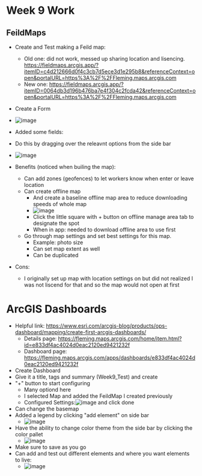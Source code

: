 # Week 9 Work

## FeildMaps
- Create and Test making a Feild map:
    - Old one: did not work, messed up sharing location and lisencing. https://fieldmaps.arcgis.app/?itemID=c4d212666d0f4c3cb7d5ece3d1e295b8&referenceContext=open&portalURL=https%3A%2F%2FFleming.maps.arcgis.com
    - New one: https://fieldmaps.arcgis.app/?itemID=0064db3d196b476ba7e4f304c2fcda42&referenceContext=open&portalURL=https%3A%2F%2FFleming.maps.arcgis.com
- Create a Form
- ![image](https://github.com/kaylaoneill/geom99/assets/146447016/56e7d018-4565-4e95-a4e6-ec6ad943a9ce)
- Added some fields:
- Do this by dragging over the releavnt options from the side bar 
- ![image](https://github.com/kaylaoneill/geom99/assets/146447016/a96621b4-6c57-4c4a-9c38-99247ea172ba)


- Benefits (noticed when builing the map):
  - Can add zones (geofences) to let workers know when enter or leave location
  - Can create offline map
    - And create a baseline offline map area to reduce downloading speeds of whole map
    - ![image](https://github.com/kaylaoneill/geom99/assets/146447016/f080c803-2a49-4aed-8f75-6aac008cb783)
    - Click the little square with + button on offline manage area tab to designate the spot
    - When in app: needed to download offline area to use first 
  - Go through map settings and set best settings for this map.
    - Example: photo size
    - Can set map extent as well
    - Can be duplicated

- Cons:
  - I originally set up map with location settings on but did not realized I was not liscend for that and so the map would not open at first 

# ArcGIS Dashboards
- Helpful link: https://www.esri.com/arcgis-blog/products/ops-dashboard/mapping/create-first-arcgis-dashboards/
    - Details page: https://fleming.maps.arcgis.com/home/item.html?id=e833df4ac4024d0eac2120ed9421232f
    - Dashboard page: https://fleming.maps.arcgis.com/apps/dashboards/e833df4ac4024d0eac2120ed9421232f
- Create Dashboard
- Give it a title, tags and summary (Week9_Test) and create
- "+" button to start configuring
    -  Many optiond here
    - I selected Map and added the FeildMap I created previously
    - Configured Settings:![image](https://github.com/kaylaoneill/geom99/assets/146447016/79883e41-3cb4-4cd2-beb8-b3752b16688f) and click done
- Can change the basemap
- Added a legend by clicking "add element" on side bar
    - ![image](https://github.com/kaylaoneill/geom99/assets/146447016/41e864ad-d1d1-4410-9ee8-65312f477e90)
- Have the ability to change color theme from the side bar by clicking the color pallet
    - ![image](https://github.com/kaylaoneill/geom99/assets/146447016/53a2647b-5239-4ba4-b3b2-3a7cb0a86f24)
- Make sure to save as you go
- Can add and test out different elements and where you want elements to live:
    - ![image](https://github.com/kaylaoneill/geom99/assets/146447016/df20da77-6468-4588-a5a1-7edd553e06f7)




    
